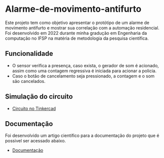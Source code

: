
# Alarme-de-movimento-antifurto

Este projeto tem como objetivo apresentar o protótipo de um alarme de movimento antifurto e mostrar sua correlação com a automação residencial.
Foi desenvolvido em 2022 durante minha gradução em Engenharia da computação no IFSP na matéria de metodologia da pesquisa cientifica.





## Funcionalidade

- O sensor verifica a presença, caso exista, o gerador de som é acionado, assim como uma contagem regressiva é iniciada para acionar a policia.
- Caso o botão de cancelamento seja pressionado, a contagem e o som são cancelados.




## Simulação do circuito

 - [Circuito no Tinkercad](https://www.tinkercad.com/things/6WY5z9aIIE2)


## Documentação
Foi desenvolvido um artigo cientifico para a documentação do projeto que é possivel ser acessado abaixo.

- [Documentação](https://github.com/williangrleme/Alarme-de-movimento-antifurto/blob/main/Artigo.pdf)

